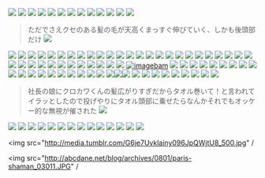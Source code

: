 <img src="http://30.media.tumblr.com/tumblr_kx0rf8vInL1qz4mspo1_500.jpg" />
<img src="http://www.aestheticsportfolio.com/pics/20090713135659b408v27iq5jopvde7oeol29731.png" />
<img src="http://www.wired.com/images_blogs/underwire/2009/12/alanmoore_josevillarubia.jpg" />
<img src="http://lh3.ggpht.com/_-76_ww7vzBw/SzMSWNbP6QI/AAAAAAAAAGE/BZgEiXEjzm4/s800/1205286952327.jpg" />
<img src="http://blog.wfmu.org/.a/6a00d83451c29169e20120a77f1f34970b-500wi" />
<img src="http://s3-2.kiva.org/img/w800/427697.jpg" />
<img src="http://2.media.tumblr.com/tumblr_ktxkpmT5ac1qz6d1qo1_500.jpg" />
<img src="http://20.media.tumblr.com/tumblr_ksy31jn9s81qz4c38o1_500.jpg" />
<img src="http://www.tawonga.org/blog/uploaded_images/Tawonga_Trash-Bag-Pagaent-047-704859.JPG" />
<img src="http://farm3.static.flickr.com/2432/4013875848_e156dab78c.jpg" />
<img src="http://de.fishki.net/picsw/082009/27/bad/023.jpg"/>

<img src="http://de.fishki.net/picsw/042009/28/students/108.jpg" />

<img src="http://www.epicprops.com/images/whw1.png" />


<blockquote>
ただでさえクセのある髪の毛が天高くまっすぐ伸びていく、しかも後頭部だけ

<img src="http://fphoto.livedoor.biz/0902/kami14.jpg">
</blockquote>

<img src="http://2.bp.blogspot.com/_RwmGaB6TA0s/SseQHm5CP0I/AAAAAAAAH2w/fooAwlP6_HM/s1600-h/wtf.png" />
<img src="http://de.fishki.net/picsw/062009/09/bonus/goth/039_goth.jpg" />
<img src="http://de.fishki.net/picsw/052009/22/fashion/010.jpg" />
<img src="http://de.fishki.net/picsw/052009/22/fashion/006.jpg" />
<img src="http://gyazo.com/a0653f3aa33b7e3fc52f7e9655f22d52.png" />
<img src="http://de.fishki.net/picsw/042009/07/glamour/002.jpg" />
<img src="http://de.fishki.net/picsw/032009/05/bonus/russia/010.jpg"/>
<img src="http://photofile.ru/photo/fishki_net/3691669/82922727.jpg" />
<img src="http://de.fishki.net/picsw/022009/18/ears/004.jpg" />
<img src="http://fphoto.livedoor.biz/0902/kami13.jpg" />
<img src="http://i50.photobucket.com/albums/f319/bozola/0000000000000000000-3.jpg" />
<img src="http://fphoto.livedoor.biz/0902/kami09.jpg" />
<img src="http://fphoto.livedoor.biz/0902/kami15.jpg" />
<img src="http://fphoto.livedoor.biz/0902/kami21.jpg" />
<img src="http://img2.wiredvision.jp/news/200902/2009021622-1.jpg" />
<img src="http://de.fishki.net/picsw/022009/11/manwomen/002.jpg" />
<img src="http://6.media.tumblr.com/3HWhJ1T6fjs3cv8hihhZo5W2o1_400.jpg" />
<img src="http://4.media.tumblr.com/3HWhJ1T6fjs3cgjgBqUVc7Uvo1_400.jpg" />
<img src="http://17.media.tumblr.com/ln1YVs4Jhjmtd44dyee6Pb8Jo1_500.jpg" />
<img src="http://nastynets.com/secretstash/blogstuff/2009/02/talkingstatue3.jpg" />
<img src="http://www.fantaterror.com/Directores/ADeOssorio4.jpg" /> 
<img src="http://ru.fishki.net/picsw/012009/23/prislannoe/ray_2006.jpg" />
<img src="http://www.kiva.org/img/w800/258964.jpg" />
<img src="http://ru.fishki.net/picsw/012009/21/prislannoe/POP.jpg"/>
<img src="http://www.saibaba.ws/miracles/jesus_saibaba.jpg"/>
<img src="http://postnext.com/img_set6/cfuukkoplg-013.jpg"/>
<img src="http://de.fishki.net/picsw/122008/24/priskannoe/lopski1.jpg"/>
<img src="http://de.fishki.net/picsw/122008/17/prislannoe/andrey.jpg" />
<img src="http://media.tumblr.com/2TdG78uXThnzekrlF4ysWJ4To1_500.jpg" />
<img src="http://susers.thatsmyface.com/z/zackv/Zackv_fg_j1KLNrLM61_female.fg.front-thumbnail_a4e2424c.jpg" />
<img src="http://teamassignment.com/images/pbmalonghair.png"/>
<img src="http://media.tumblr.com/vicErPwd7h5geivuISmFKWauo1_500.jpg">
<img src="http://de.fishki.net/picsw/112008/25/bonus/extr/016.jpg"/>
<img src="http://images.webpark.ru/uploads52/081121/nice_05.jpg"/>
<img src="http://images.webpark.ru/uploads52/pod13/12_podborka_17.jpg" />
<img src="http://lpcoverlover.com/wp-content/uploads/2008/11/img_2902-500x489.jpg"/>
<img src="http://data.tumblr.com/4qUG14hSRfwfc1crO0IHhh3Ao1_500.jpg" />
<a href="http://www.imagebam.com/image/a855f317867021" target="_blank"><img src="http://thumbnails10.imagebam.com/1787/a855f317867021.gif" alt="imagebam"></a>
<img src="http://i482.photobucket.com/albums/rr190/lila-boscoli/che2.jpg"/>
<img src="http://www.unitedmaskandparty.com/Christmas/images/brown_wig_beard_set.JPG" />
<img src="http://www.as-found.net/wp-content/uploads/Jack-Passion.jpg" />
<img src="http://gyazo.com/0e0e44e0c6f5a83611cacf3fbc904427.png" />
<img src="http://lameatnames.com/files/gimgs/12_2702026284cc80b3bf57.jpg" />
<img src="http://www.iza.ne.jp/images/news/20081027/125129_c450.jpg"/>
<img src="http://gyazo.com/e56f815f5a5c100ac73cd2cefc437ce8.png" />
<img src="http://www.cs.wayne.edu/~kjz/image/ind-pri.gif">
<img src="http://images2.webpark.ru/uploads52/081017/qst_02.jpg">
<img src="http://photofile.ru/photo/fishki_net/3641011/80927404.jpg">
<img src="http://photofile.ru/photo/fishki_net/3641011/80927364.jpg"/>
<img src="http://images2.webpark.ru/uploads52/081009/hairdo_11.jpg" />
<img src="http://media.tumblr.com/3HWhJ1T6fertmbf0f8TzqyUTo1_500.jpg"/>
<img src="http://pics.livejournal.com/beavered_again/pic/0002qt0s"/>
<img src="http://farm4.static.flickr.com/3044/2909387714_a06f15a0a4_o.jpg"/>
<img src="http://picoolio.co.uk/photos/large/1224-4f6nm.jpg"/>
<img src="http://images2.webpark.ru/uploads52/pod12/01_podborka_28.jpg" />
<img src="http://images2.webpark.ru/uploads52/081001/wtf_02.jpg"/>
<img src="http://de.fishki.net/picsw/092008/24/prislannoe/maxim.jpg"/>
<img src="http://30.media.vimeo.com/d1/5/79/72/7972357/7972357_75.jpg"/><img src="http://30.media.vimeo.com/d1/5/79/72/7972357/7972357_75.jpg"/><img src="http://30.media.vimeo.com/d1/5/79/72/7972357/7972357_75.jpg"/>
<img src="http://images.webpark.ru/uploads52/080917/ice_8.jpg"/>
<img src="http://images.webpark.ru/uploads52/080908/back_24.jpg"/>
<img src="http://www.picamatic.com/show/2008/09/07/10/25/966813_500x550.jpg">
<img src="http://images.webpark.ru/uploads52/pod11/04_podborka_23.jpg" />
<img src="http://photofile.ru/photo/fishki_net/3611840/79760147.jpg"/>
<img src="http://www.picamatic.com/show/2008/08/24/07/887490_500x426.jpg"/>
<img src="http://www.picamatic.com/show/2008/08/21/06/868715_507x377.jpg"/>
<img src="http://photofile.ru/photo/fishki_net/3601621/79319219.jpg" />
<img src="http://media.tumblr.com/3HWhJ1T6fc2iv5isF6hkpUQ4_500.jpg"/>

<blockquote>
社長の娘にクロカワくんの髪広がりすぎだからタオル巻いて！と言われてイラッとしたので投げやりにタオル頭部に乗せたらなんかそれでもオッケー的な無視が催された


<img src="http://photofile.ru/photo/fishki_net/3598915/79197902.jpg"/>
</blockquote>


<img src="http://media.tumblr.com/G6je7Uvklbkkqskfr1WGEXKM_500.jpg"/>
<img src="http://i36.tinypic.com/1zlzyba.jpg"/>
<img src="http://media.tumblr.com/3HWhJ1T6fbsi6ymwBIQofwr6_500.jpg"/>
<img src="http://images.webpark.ru/uploads52/pod9/21_podborka_48.jpg">
<img src="http://farm4.static.flickr.com/3029/2655604183_1a900cafb6.jpg" />
<img src="http://gyazo.com/3c1131a340791d3163521b74a24bd12a.png">
<img src="http://media.tumblr.com/cyOSLXuNNb56myxjO1gb5cgL_500.jpg">
<img src="http://media.tumblr.com/DV5Gsmvapb404g31FNgxY6sD_500.jpg"/>
<img src="http://image.blog.livedoor.jp/ndp7dark/imgs/2/d/2dc2cda1.jpg" / >
<img src="http://media.tumblr.com/2TdG78uXTb2z2taoJbwwDVRG_500.jpg">
<img src="http://images.webpark.ru/uploads52/080630/role_35.jpg" />
<img src="http://photofile.ru/photo/fishki_net/3584123/78556279.jpg"/>
<img src="http://photofile.ru/photo/fishki_net/3582704/78489983.jpg" />
<img src="http://de.fishki.net/picsw/062008/23/babayaga/009_babayaga.jpg"/>

<img src="http://media.tumblr.com/G6je7Uvklainy096JpQWjtU8_500.jpg" /
>
<img src="http://abcdane.net/blog/archives/0801/paris-shaman_03011.JPG" /
>


